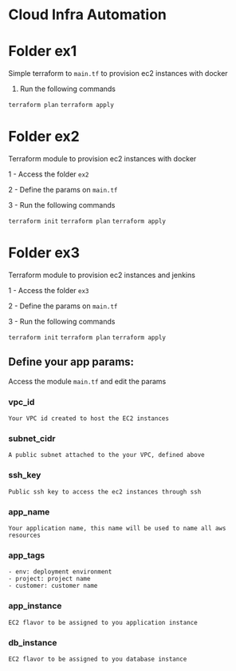 # Cloud Infra Automation
# Folder ex1
Simple terraform to `main.tf` to provision ec2 instances with docker

1. Run the following commands

`terraform plan`
`terraform apply`

# Folder ex2
Terraform module to provision ec2 instances with docker

1 - Access the folder `ex2`

2 - Define the params on `main.tf`

3 - Run the following commands

`terraform init`
`terraform plan`
`terraform apply`

# Folder ex3
Terraform module to provision ec2 instances and jenkins

1 - Access the folder `ex3`

2 - Define the params on `main.tf`

3 - Run the following commands

`terraform init`
`terraform plan`
`terraform apply`



## Define your app params:
Access the module `main.tf` and edit the params
### vpc_id
    Your VPC id created to host the EC2 instances
    
### subnet_cidr
    A public subnet attached to the your VPC, defined above
    
### ssh_key
    Public ssh key to access the ec2 instances through ssh
    
### app_name
    Your application name, this name will be used to name all aws resources

### app_tags
    - env: deployment environment
    - project: project name
    - customer: customer name
    
### app_instance
    EC2 flavor to be assigned to you application instance

### db_instance
    EC2 flavor to be assigned to you database instance
